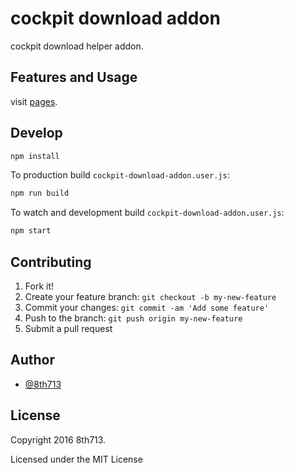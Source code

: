 # cockpit download addon
cockpit download helper addon.

## Features and Usage
visit [pages](http://8th713.github.io/cockpit-for-pixiv/).

## Develop
```sh
npm install
```

To production build `cockpit-download-addon.user.js`:
```sh
npm run build
```

To watch and development build `cockpit-download-addon.user.js`:
```sh
npm start
```

## Contributing
1. Fork it!
2. Create your feature branch: `git checkout -b my-new-feature`
3. Commit your changes: `git commit -am 'Add some feature'`
4. Push to the branch: `git push origin my-new-feature`
5. Submit a pull request

## Author
* [@8th713](https://github.com/8th713)

## License
Copyright 2016 8th713.

Licensed under the MIT License

